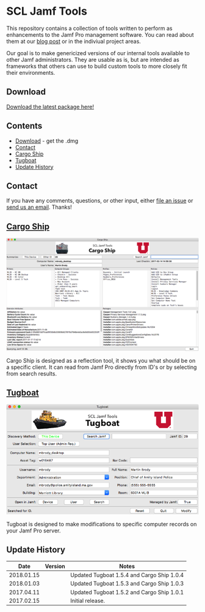 # SCL Jamf Tools

This repository contains a collection of tools written to perform as enhancements to the Jamf Pro management software. You can read about them at our [blog post](https://apple.lib.utah.edu/introducing-scl-jamf-tools/) or in the indiviual project areas.

Our goal is to make genericized versions of our internal tools available to other Jamf administrators. They are usable as is, but are intended as frameworks that others can use to build custom tools to more closely fit their environments.

## Download

[Download the latest package here!](../../releases/)

## Contents

- [Download](#download) - get the .dmg
- [Contact](#contact)
- [Cargo Ship](#cargoship)
- [Tugboat](#tugboat)
- [Update History](#update-history)

## Contact

If you have any comments, questions, or other input, either [file an issue](../../issues) or [send us an email](mailto:mlib-its-mac-github@lists.utah.edu). Thanks!



## [Cargo Ship](cargo_ship/README.md)

![](imgs/cargoship_final.png)

Cargo Ship is designed as a reflection tool, it shows you what should be on a specific client. It can read from Jamf Pro directly from ID's or by selecting from search results.



## [Tugboat](tugboat/README.md)

![](imgs/tugboat_final.png)

Tugboat is designed to make modifications to specific computer records on your Jamf Pro server.



## Update History

| Date       | Version | Notes                                    |
| ---------- | ------- | ---------------------------------------- |
| 2018.01.15 |         | Updated Tugboat 1.5.4 and Cargo Ship 1.0.4 |
| 2018.01.03 |         | Updated Tugboat 1.5.3 and Cargo Ship 1.0.3 |
| 2017.04.11 |         | Updated Tugboat 1.5.2 and Cargo Ship 1.0.1 |
| 2017.02.15 |         | Initial release.                         |

